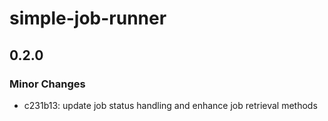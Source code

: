# simple-job-runner

## 0.2.0

### Minor Changes

- c231b13: update job status handling and enhance job retrieval methods
